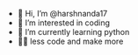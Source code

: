 - 👋 Hi, I’m @harshnanda17
- 👀 I’m interested in coding
- 🌱 I’m currently learning python
- 🧑‍💻 less code and make more 

<!---
harshnanda17/harshnanda17 is a ✨ special ✨ repository because its `README.md` (this file) appears on your GitHub profile.
You can click the Preview link to take a look at your changes.
--->
